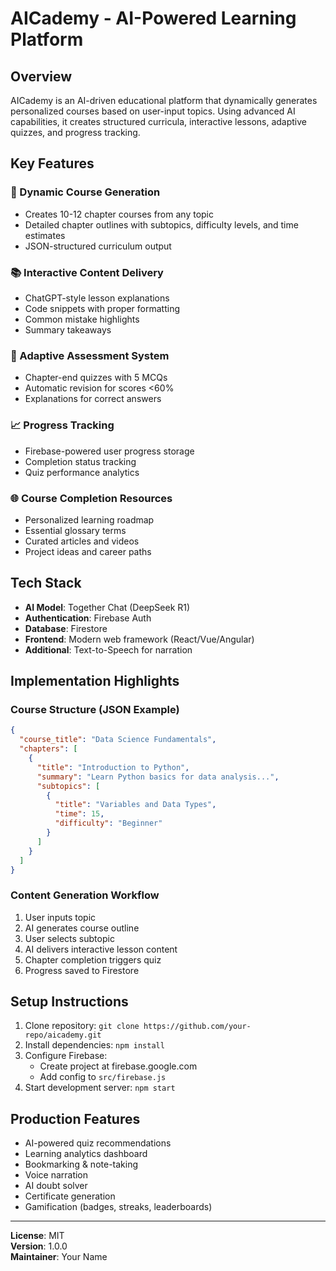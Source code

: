 # AICademy - AI-Powered Learning Platform

## Overview
AICademy is an AI-driven educational platform that dynamically generates personalized courses based on user-input topics. Using advanced AI capabilities, it creates structured curricula, interactive lessons, adaptive quizzes, and progress tracking.

## Key Features

### 🧠 Dynamic Course Generation
- Creates 10-12 chapter courses from any topic
- Detailed chapter outlines with subtopics, difficulty levels, and time estimates
- JSON-structured curriculum output

### 📚 Interactive Content Delivery
- ChatGPT-style lesson explanations
- Code snippets with proper formatting
- Common mistake highlights
- Summary takeaways

### 🧪 Adaptive Assessment System
- Chapter-end quizzes with 5 MCQs
- Automatic revision for scores <60%
- Explanations for correct answers

### 📈 Progress Tracking
- Firebase-powered user progress storage
- Completion status tracking
- Quiz performance analytics

### 🌐 Course Completion Resources
- Personalized learning roadmap
- Essential glossary terms
- Curated articles and videos
- Project ideas and career paths

## Tech Stack
- **AI Model**: Together Chat (DeepSeek R1)
- **Authentication**: Firebase Auth
- **Database**: Firestore
- **Frontend**: Modern web framework (React/Vue/Angular)
- **Additional**: Text-to-Speech for narration

## Implementation Highlights

### Course Structure (JSON Example)
```json
{
  "course_title": "Data Science Fundamentals",
  "chapters": [
    {
      "title": "Introduction to Python",
      "summary": "Learn Python basics for data analysis...",
      "subtopics": [
        {
          "title": "Variables and Data Types",
          "time": 15,
          "difficulty": "Beginner"
        }
      ]
    }
  ]
}
```

### Content Generation Workflow
1. User inputs topic
2. AI generates course outline
3. User selects subtopic
4. AI delivers interactive lesson content
5. Chapter completion triggers quiz
6. Progress saved to Firestore

## Setup Instructions
1. Clone repository: `git clone https://github.com/your-repo/aicademy.git`
2. Install dependencies: `npm install`
3. Configure Firebase:
   - Create project at firebase.google.com
   - Add config to `src/firebase.js`
4. Start development server: `npm start`

## Production Features
- AI-powered quiz recommendations
- Learning analytics dashboard
- Bookmarking & note-taking
- Voice narration
- AI doubt solver
- Certificate generation
- Gamification (badges, streaks, leaderboards)

---

**License**: MIT  
**Version**: 1.0.0  
**Maintainer**: Your Name
